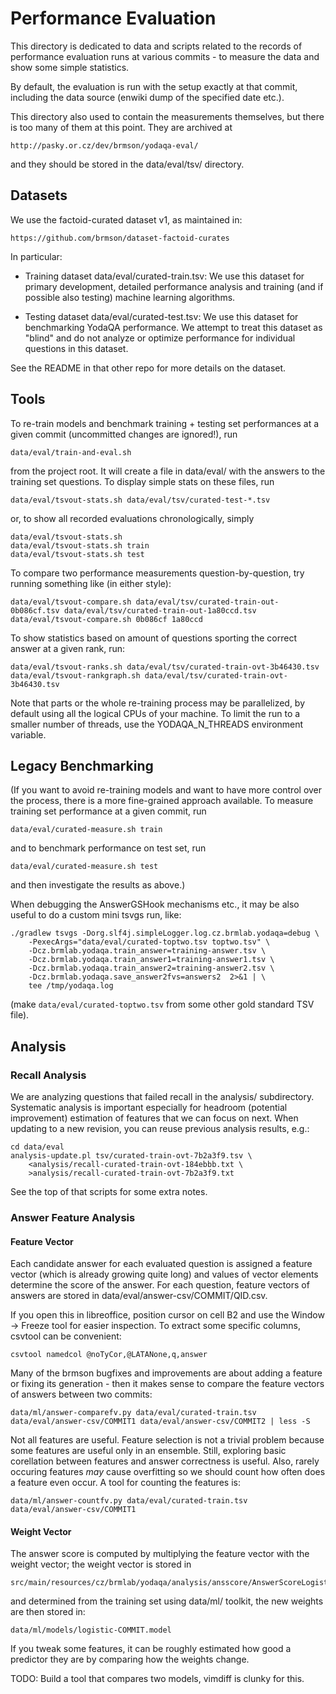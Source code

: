 Performance Evaluation
======================

This directory is dedicated to data and scripts related to the records of
performance evaluation runs at various commits - to measure the data and
show some simple statistics.

By default, the evaluation is run with the setup exactly at that commit,
including the data source (enwiki dump of the specified date etc.).

This directory also used to contain the measurements themselves, but there
is too many of them at this point.  They are archived at

	http://pasky.or.cz/dev/brmson/yodaqa-eval/

and they should be stored in the data/eval/tsv/ directory.

Datasets
--------

We use the factoid-curated dataset v1, as maintained in:

	https://github.com/brmson/dataset-factoid-curates

In particular:

  * Training dataset data/eval/curated-train.tsv:  We use this dataset for
    primary development, detailed performance analysis and training (and
    if possible also testing) machine learning algorithms.

  * Testing dataset data/eval/curated-test.tsv:  We use this dataset for
    benchmarking YodaQA performance.  We attempt to treat this dataset as
    "blind" and do not analyze or optimize performance for individual
    questions in this dataset.

See the README in that other repo for more details on the dataset.

Tools
-----

To re-train models and benchmark training + testing set performances
at a given commit (uncommitted changes are ignored!), run

	data/eval/train-and-eval.sh

from the project root.  It will create a file in data/eval/ with
the answers to the training set questions.  To display simple stats
on these files, run

	data/eval/tsvout-stats.sh data/eval/tsv/curated-test-*.tsv

or, to show all recorded evaluations chronologically, simply

	data/eval/tsvout-stats.sh
	data/eval/tsvout-stats.sh train
	data/eval/tsvout-stats.sh test

To compare two performance measurements question-by-question,
try running something like (in either style):

	data/eval/tsvout-compare.sh data/eval/tsv/curated-train-out-0b086cf.tsv data/eval/tsv/curated-train-out-1a80ccd.tsv
	data/eval/tsvout-compare.sh 0b086cf 1a80ccd

To show statistics based on amount of questions sporting the
correct answer at a given rank, run:

	data/eval/tsvout-ranks.sh data/eval/tsv/curated-train-ovt-3b46430.tsv
	data/eval/tsvout-rankgraph.sh data/eval/tsv/curated-train-ovt-3b46430.tsv

Note that parts or the whole re-training process may be parallelized,
by default using all the logical CPUs of your machine.  To limit the
run to a smaller number of threads, use the YODAQA_N_THREADS environment
variable.

Legacy Benchmarking
-------------------

(If you want to avoid re-training models and want to have more control
over the process, there is a more fine-grained approach available.
To measure training set performance at a given commit, run

	data/eval/curated-measure.sh train

and to benchmark performance on test set, run

	data/eval/curated-measure.sh test

and then investigate the results as above.)

When debugging the AnswerGSHook mechanisms etc., it may be also useful
to do a custom mini tsvgs run, like:

	./gradlew tsvgs -Dorg.slf4j.simpleLogger.log.cz.brmlab.yodaqa=debug \
		-PexecArgs="data/eval/curated-toptwo.tsv toptwo.tsv" \
		-Dcz.brmlab.yodaqa.train_answer=training-answer.tsv \
		-Dcz.brmlab.yodaqa.train_answer1=training-answer1.tsv \
		-Dcz.brmlab.yodaqa.train_answer2=training-answer2.tsv \
		-Dcz.brmlab.yodaqa.save_answer2fvs=answers2  2>&1 | \
		tee /tmp/yodaqa.log

(make `data/eval/curated-toptwo.tsv` from some other gold standard
TSV file).

Analysis
--------

### Recall Analysis

We are analyzing questions that failed recall in the analysis/
subdirectory.  Systematic analysis is important especially for
headroom (potential improvement) estimation of features that
we can focus on next.  When updating to a new revision, you can
reuse previous analysis results, e.g.:

	cd data/eval
	analysis-update.pl tsv/curated-train-ovt-7b2a3f9.tsv \
		<analysis/recall-curated-train-ovt-184ebbb.txt \
		>analysis/recall-curated-train-ovt-7b2a3f9.txt

See the top of that scripts for some extra notes.

### Answer Feature Analysis

#### Feature Vector

Each candidate answer for each evaluated question is assigned a feature
vector (which is already growing quite long) and values of vector elements
determine the score of the answer.  For each question, feature vectors
of answers are stored in data/eval/answer-csv/COMMIT/QID.csv.

If you open this in libreoffice, position cursor on cell B2 and use the
Window -> Freeze tool for easier inspection.  To extract some specific
columns, csvtool can be convenient:

	csvtool namedcol @noTyCor,@LATANone,q,answer

Many of the brmson bugfixes and improvements are about adding a feature
or fixing its generation - then it makes sense to compare the feature
vectors of answers between two commits:

	data/ml/answer-comparefv.py data/eval/curated-train.tsv data/eval/answer-csv/COMMIT1 data/eval/answer-csv/COMMIT2 | less -S

Not all features are useful.  Feature selection is not a trivial problem
because some features are useful only in an ensemble.  Still, exploring
basic corellation between features and answer correctness is useful.
Also, rarely occuring features *may* cause overfitting so we should count
how often does a feature even occur.  A tool for counting the features is:

	data/ml/answer-countfv.py data/eval/curated-train.tsv data/eval/answer-csv/COMMIT1

#### Weight Vector

The answer score is computed by multiplying the feature vector with
the weight vector; the weight vector is stored in

	src/main/resources/cz/brmlab/yodaqa/analysis/ansscore/AnswerScoreLogistic.model

and determined from the training set using data/ml/ toolkit, the new
weights are then stored in:

	data/ml/models/logistic-COMMIT.model

If you tweak some features, it can be roughly estimated how good
a predictor they are by comparing how the weights change.

TODO: Build a tool that compares two models, vimdiff is clunky for this.
